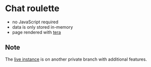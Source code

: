 # Chat roulette

- no JavaScript required
- data is only stored in-memory
- page rendered with [tera](https://crates.io/crates/tera)

## Note
The [live instance](https://strangerdanger.lol) is on another private branch with additional features.
